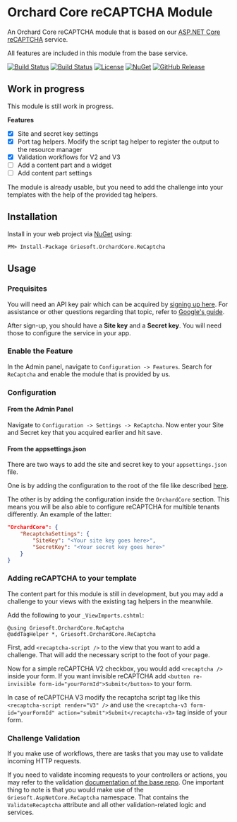 # Orchard Core reCAPTCHA Module
An Orchard Core reCAPTCHA module that is based on our [ASP.NET Core reCAPTCHA](https://github.com/griesoft/aspnetcore-recaptcha) service.

All features are included in this module from the base service.

[![Build Status](https://dev.azure.com/griesingersoftware/Orchard%20Core%20reCAPTCHA%20Module/_apis/build/status/CI%20Pipeline?branchName=main)](https://dev.azure.com/griesingersoftware/Orchard%20Core%20reCAPTCHA%20Module/_apis/build/status/CI%20Pipeline?branchName=main)
[![Build Status](https://vsrm.dev.azure.com/griesingersoftware/_apis/public/Release/badge/a7959783-e730-4a16-8ec8-436620f88501/1/2)](https://vsrm.dev.azure.com/griesingersoftware/_apis/public/Release/badge/a7959783-e730-4a16-8ec8-436620f88501/1/2)
[![License](https://badgen.net/github/license/griesoft/orchardcore-recaptcha)](https://github.com/griesoft/orchardcore-recaptcha/blob/master/LICENSE)
[![NuGet](https://badgen.net/nuget/v/Griesoft.OrchardCore.ReCaptcha)](https://www.nuget.org/packages/Griesoft.OrchardCore.ReCaptcha)
[![GitHub Release](https://badgen.net/github/release/griesoft/orchardcore-recaptcha)](https://github.com/griesoft/orchardcore-recaptcha/releases)

## Work in progress
This module is still work in progress.

**Features**

- [x] Site and secret key settings
- [x] Port tag helpers. Modify the script tag helper to register the output to the resource manager
- [x] Validation workflows for V2 and V3
- [ ] Add a content part and a widget
- [ ] Add content part settings

The module is already usable, but you need to add the challenge into your templates with the help of the provided tag helpers.

## Installation

Install in your web project via [NuGet](https://www.nuget.org/packages/Griesoft.OrchardCore.ReCaptcha/) using:

`PM> Install-Package Griesoft.OrchardCore.ReCaptcha`

## Usage

### Prequisites
You will need an API key pair which can be acquired by [signing up here](http://www.google.com/recaptcha/admin). For assistance or other questions regarding that topic, refer to [Google's guide](https://developers.google.com/recaptcha/intro#overview).

After sign-up, you should have a **Site key** and a **Secret key**. You will need those to configure the service in your app.

### Enable the Feature
In the Admin panel, navigate to `Configuration -> Features`. Search for `ReCaptcha` and enable the module that is provided by us.

### Configuration

#### From the Admin Panel
Navigate to `Configuration -> Settings -> ReCaptcha`. Now enter your Site and Secret key that you acquired earlier and hit save.

#### From the appsettings.json
There are two ways to add the site and secret key to your `appsettings.json` file. 

One is by adding the configuration to the root of the file like described [here](https://github.com/griesoft/aspnetcore-recaptcha#settings).

The other is by adding the configuration inside the `OrchardCore` section. This means you will be also able to configure reCAPTCHA for multible tenants differently. An example of the latter:

```json
"OrchardCore": {
    "RecaptchaSettings": {
        "SiteKey": "<Your site key goes here>",
        "SecretKey": "<Your secret key goes here>"
    }
}
```

### Adding reCAPTCHA to your template
The content part for this module is still in development, but you may add a challenge to your views with the existing tag helpers in the meanwhile.

Add the following to your `_ViewImports.cshtml`:

```razor
@using Griesoft.OrchardCore.ReCaptcha
@addTagHelper *, Griesoft.OrchardCore.ReCaptcha
```

First, add `<recaptcha-script />` to the view that you want to add a challenge. That will add the necessary script to the foot of your page.

Now for a simple reCAPTCHA V2 checkbox, you would add `<recaptcha />` inside your form. If you want invisible reCAPTCHA add `<button re-invisible form-id="yourFormId">Submit</button>` to your form.

In case of reCAPTCHA V3 modify the recaptcha script tag like this `<recaptcha-script render="V3" />` and use the `<recaptcha-v3 form-id="yourFormId" action="submit">Submit</recaptcha-v3>` tag inside of your form.

### Challenge Validation
If you make use of workflows, there are tasks that you may use to validate incoming HTTP requests.

If you need to validate incoming requests to your controllers or actions, you may refer to the validation [documentation of the base repo](https://github.com/griesoft/aspnetcore-recaptcha#adding-backend-validation-to-an-action). One important thing to note is that you would make use of the `Griesoft.AspNetCore.ReCaptcha` namespace. That contains the `ValidateRecaptcha` attribute and all other validation-related logic and services.
